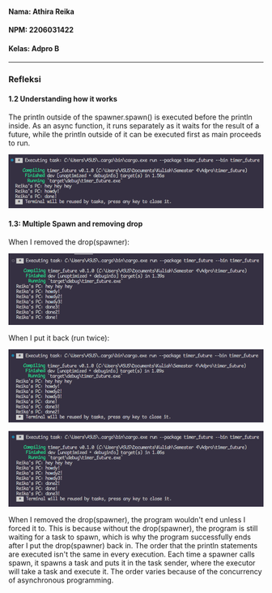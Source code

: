 #### Nama: Athira Reika
#### NPM: 2206031422
#### Kelas: Adpro B
---
### Refleksi

#### 1.2 Understanding how it works

The println outside of the spawner.spawn() is executed before the println inside. As an async function, it runs separately as it waits for the result of a future, while the println outside of it can be executed first as main proceeds to run.

![alt text](image.png)

#### 1.3: Multiple Spawn and removing drop
When I removed the drop(spawner):

![alt text](image-1.png)

When I put it back (run twice):

![alt text](image-2.png)

![alt text](image-3.png)

When I removed the drop(spawner), the program wouldn't end unless I forced it to. This is because without the drop(spawner), the program is still waiting for a task to spawn, which is why the program successfully ends after I put the drop(spawner) back in. The order that the println statements are executed isn't the same in every execution. Each time a spawner calls spawn, it spawns a task and puts it in the task sender, where the executor will take a task and execute it. The order varies because of the concurrency of asynchronous programming.